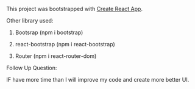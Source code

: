 This project was bootstrapped with [Create React App](https://github.com/facebook/create-react-app).

Other library used:
1. Bootsrap (npm i bootstrap)

2. react-bootstrap (npm i react-bootstrap)

3. Router (npm i react-router-dom)

Follow Up Question:

IF have more time than I will improve my code and create more better UI.
